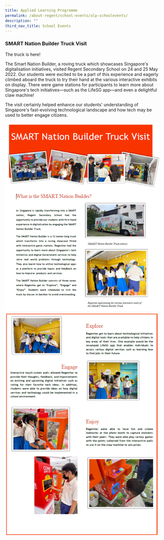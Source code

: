 ```yaml
---
title: Applied Learning Programme
permalink: /about-regent/school-events/alp-schoolevents/
description: ""
third_nav_title: School Events
---
```

### **SMART Nation Builder Truck Visit**

The truck is here!
 
The Smart Nation Builder, a roving truck which showcases Singapore's digitalisation initiatives, visited Regent Secondary School on 24 and 25 May 2022. Our students were excited to be a part of this experience and eagerly climbed aboard the truck to try their hand at the various interactive exhibits on display. There were game stations for participants to learn more about Singapore's tech initiatives—such as the LifeSG app—and even a delightful claw machine!
 
The visit certainly helped enhance our students' understanding of Singapore's fast-evolving technological landscape and how tech may be used to better engage citizens.

![](/images/School%20Events/ALP/SMARTNationBuilder1.PNG)
![](/images/School%20Events/ALP/SMARTNationBuilder2.PNG)